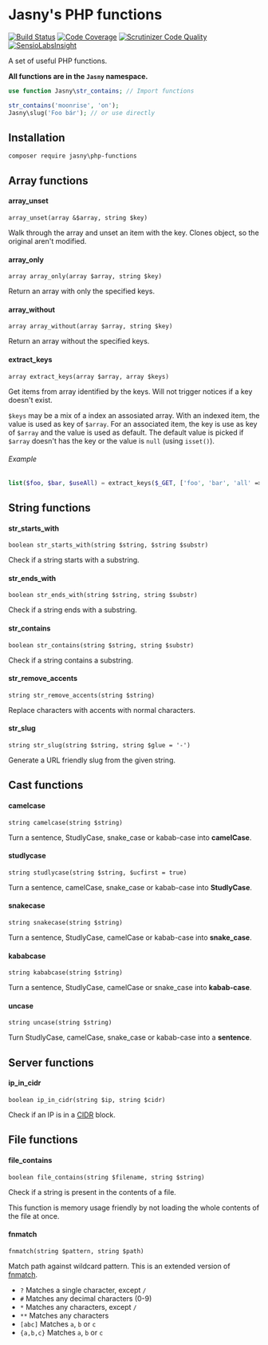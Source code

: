 Jasny's PHP functions
=====================

[![Build Status](https://travis-ci.org/jasny/php-functions.svg?branch=master)](https://travis-ci.org/jasny/php-functions)
[![Code Coverage](https://scrutinizer-ci.com/g/jasny/php-functions/badges/coverage.png?b=master)](https://scrutinizer-ci.com/g/jasny/php-functions/?branch=master)
[![Scrutinizer Code Quality](https://scrutinizer-ci.com/g/jasny/php-functions/badges/quality-score.png?b=master)](https://scrutinizer-ci.com/g/jasny/php-functions/?branch=master)
[![SensioLabsInsight](https://insight.sensiolabs.com/projects/79f3ee18-e8fc-4c7f-8b97-35d04c47a65c/mini.png)](https://insight.sensiolabs.com/projects/79f3ee18-e8fc-4c7f-8b97-35d04c47a65c)

A set of useful PHP functions.

**All functions are in the `Jasny` namespace.**

```php
use function Jasny\str_contains; // Import functions

str_contains('moonrise', 'on');
Jasny\slug('Foo bár'); // or use directly
```

## Installation

    composer require jasny\php-functions

## Array functions

#### array_unset

    array_unset(array &$array, string $key)

Walk through the array and unset an item with the key. Clones object, so the original aren't modified.

#### array_only

    array array_only(array $array, string $key)

Return an array with only the specified keys.

#### array_without

    array array_without(array $array, string $key)

Return an array without the specified keys.

#### extract_keys

    array extract_keys(array $array, array $keys)

Get items from array identified by the keys. Will not trigger notices if a key doesn't exist.

`$keys` may be a mix of a index an assosiated array. With an indexed item, the value is used as key of `$array`. For an
associated item, the key is use as key of `$array` and the value is used as default. The default value is picked if
`$array` doesn't has the key or the value is `null` (using `isset()`).

###### Example

```php
list($foo, $bar, $useAll) = extract_keys($_GET, ['foo', 'bar', 'all' => false]);
```

## String functions

#### str_starts_with

    boolean str_starts_with(string $string, $string $substr)
    
Check if a string starts with a substring.

#### str_ends_with

    boolean str_ends_with(string $string, string $substr)

Check if a string ends with a substring.

#### str_contains

    boolean str_contains(string $string, string $substr)
    
Check if a string contains a substring.

#### str_remove_accents

    string str_remove_accents(string $string)
    
Replace characters with accents with normal characters.

#### str_slug

    string str_slug(string $string, string $glue = '-')
    
Generate a URL friendly slug from the given string.


## Cast functions

#### camelcase

    string camelcase(string $string)

Turn a sentence, StudlyCase, snake_case or kabab-case into **camelCase**.

#### studlycase

    string studlycase(string $string, $ucfirst = true)

Turn a sentence, camelCase, snake_case or kabab-case into **StudlyCase**.

#### snakecase

    string snakecase(string $string)

Turn a sentence, StudlyCase, camelCase or kabab-case into **snake_case**.

#### kababcase

    string kababcase(string $string)

Turn a sentence, StudlyCase, camelCase or snake_case into **kabab-case**.

#### uncase

    string uncase(string $string)

Turn StudlyCase, camelCase, snake_case or kabab-case into a **sentence**.


## Server functions

#### ip\_in\_cidr

    boolean ip_in_cidr(string $ip, string $cidr)
    
Check if an IP is in a [CIDR](https://en.wikipedia.org/wiki/Classless_Inter-Domain_Routing) block.


## File functions

#### file_contains

    boolean file_contains(string $filename, string $string)
    
Check if a string is present in the contents of a file.

This function is memory usage friendly by not loading the whole contents of the file at once.

#### fnmatch

    fnmatch(string $pattern, string $path)
    
Match path against wildcard pattern. This is an extended version of [fnmatch](http://php.net/fnmatch).

* `?` Matches a single character, except `/`
* `#` Matches any decimal characters (0-9)
* `*` Matches any characters, except `/`
* `**` Matches any characters
* `[abc]` Matches `a`, `b` or `c`
* `{a,b,c}` Matches `a`, `b` or `c`


